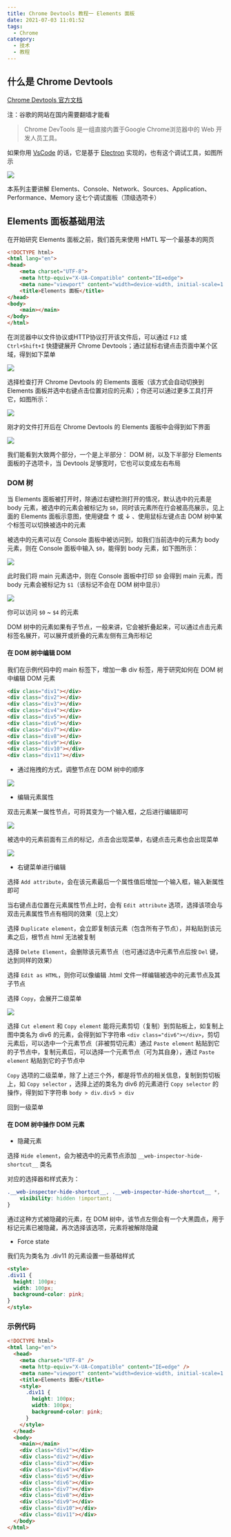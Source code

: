 ```yaml
---
title: Chrome Devtools 教程一 Elements 面板
date: 2021-07-03 11:01:52
tags:
  - Chrome
category:
  - 技术
  - 教程
---
```


## 什么是 Chrome Devtools

[Chrome Devtools 官方文档](https://developer.chrome.com/docs/devtools/overview/)

注：谷歌的网站在国内需要翻墙才能看

> Chrome DevTools 是一组直接内置于Google Chrome浏览器中的 Web 开发人员工具。

如果你用 [VsCode](https://code.visualstudio.com/) 的话，它是基于 [Electron](https://www.electronjs.org/apps) 实现的，也有这个调试工具，如图所示

![](vscode-chrome-devtools-example.jpg)

本系列主要讲解 Elements、Console、Network、Sources、Application、Performance、Memory 这七个调试面板（顶级选项卡）
<!-- more -->

## Elements 面板基础用法

在开始研究 Elements 面板之前，我们首先来使用 HMTL 写一个最基本的网页

```html
<!DOCTYPE html>
<html lang="en">
<head>
    <meta charset="UTF-8">
    <meta http-equiv="X-UA-Compatible" content="IE=edge">
    <meta name="viewport" content="width=device-width, initial-scale=1.0">
    <title>Elements 面板</title>
</head>
<body>
    <main></main>
</body>
</html>
```

在浏览器中以文件协议或HTTP协议打开该文件后，可以通过 `F12` 或 `Ctrl+Shift+I` 快捷键展开 Chrome Devtools；通过鼠标右键点击页面中某个区域，得到如下菜单

![](menu-check.jpg)

选择检查打开 Chrome Devtools 的 Elements 面板（该方式会自动切换到 Elements 面板并选中右键点击位置对应的元素）；你还可以通过更多工具打开它，如图所示：

![](more-tools-menu.jpg)

刚才的文件打开后在 Chrome Devtools 的 Elements 面板中会得到如下界面

![](elements-simple-example.jpg)

我们能看到大致两个部分，一个是上半部分： DOM 树，以及下半部分 Elements 面板的子选项卡，当 Devtools 足够宽时，它也可以变成左右布局

### DOM 树

当 Elements 面板被打开时，除通过右键检测打开的情况，默认选中的元素是 body 元素，被选中的元素会被标记为 `$0`，同时该元素所在行会被高亮展示，见上面的 Elements 面板示意图，使用键盘 ↑ 或 ↓ 、使用鼠标左键点击 DOM 树中某个标签可以切换被选中的元素

被选中的元素可以在 Console 面板中被访问到，如我们当前选中的元素为 body 元素，则在 Console 面板中输入 `$0`，能得到 body 元素，如下图所示：

![](print-$0-example.jpg)

此时我们将 main 元素选中，则在 Console 面板中打印 `$0` 会得到 main 元素，而 body 元素会被标记为 `$1`（该标记不会在 DOM 树中显示）

![](print-$1-example.jpg)

你可以访问 `$0` ~ `$4` 的元素

DOM 树中的元素如果有子节点，一般来讲，它会被折叠起来，可以通过点击元素标签名展开，可以展开或折叠的元素左侧有三角形标记

#### 在 DOM 树中编辑 DOM

我们在示例代码中的 main 标签下，增加一串 div 标签，用于研究如何在 DOM 树中编辑 DOM 元素

```html
<div class="div1"></div>
<div class="div2"></div>
<div class="div3"></div>
<div class="div4"></div>
<div class="div5"></div>
<div class="div6"></div>
<div class="div7"></div>
<div class="div8"></div>
<div class="div9"></div>
<div class="div10"></div>
<div class="div11"></div>
```

+ 通过拖拽的方式，调整节点在 DOM 树中的顺序

![](dom-transform.jpg)

+ 编辑元素属性

双击元素某一属性节点，可将其变为一个输入框，之后进行编辑即可

![](double-click-attr-and-edit.jpg)

被选中的元素前面有三点的标记，点击会出现菜单，右键点击元素也会出现菜单

![](element-menu.jpg)

+ 右键菜单进行编辑

选择 `Add attribute`，会在该元素最后一个属性值后增加一个输入框，输入新属性即可

当右键点击位置在元素属性节点上时，会有 `Edit attribute` 选项，选择该项会与双击元素属性节点有相同的效果（见上文）

选择 `Duplicate element`，会立即复制该元素（包含所有子节点），并粘贴到该元素之后，根节点 html 无法被复制

选择 `Delete Element`，会删除该元素节点（也可通过选中元素节点后按 `Del` 键，达到同样的效果）

选择 `Edit as HTML`，则你可以像编辑 .html 文件一样编辑被选中的元素节点及其子节点

选择 `Copy`，会展开二级菜单

![](menu-copy-second.jpg)

选择 `Cut element` 和 `Copy element` 能将元素剪切（复制）到剪贴板上，如复制上图中类名为 div6 的元素，会得到如下字符串 `<div class="div6"></div>`，剪切元素后，可以选中一个元素节点（非被剪切元素）通过 `Paste element` 粘贴到它的子节点中，复制元素后，可以选择一个元素节点（可为其自身），通过 `Paste element` 粘贴到它的子节点中

`Copy` 选项的二级菜单，除了上述三个外，都是将节点的相关信息，复制到剪切板上，如 `Copy selector` ，选择上述的类名为 div6 的元素进行 `Copy selector` 的操作，得到如下字符串 `body > div.div5 > div`

回到一级菜单


#### 在 DOM 树中操作 DOM 元素

+ 隐藏元素

选择 `Hide element`，会为被选中的元素节点添加 `__web-inspector-hide-shortcut__` 类名

对应的选择器和样式表为：

```css
.__web-inspector-hide-shortcut__, .__web-inspector-hide-shortcut__ *, .__web-inspector-hidebefore-shortcut__::before, .__web-inspector-hideafter-shortcut__::after {
    visibility: hidden !important;
}
```

通过这种方式被隐藏的元素，在 DOM 树中，该节点左侧会有一个大黑圆点，用于标记元素已被隐藏，再次选择该选项，元素将被解除隐藏

+ Force state

我们先为类名为 .div11 的元素设置一些基础样式

```html
<style>
.div11 {
  height: 100px;
  width: 100px;
  background-color: pink;
}
</style>
```


### 示例代码

```html
<!DOCTYPE html>
<html lang="en">
  <head>
    <meta charset="UTF-8" />
    <meta http-equiv="X-UA-Compatible" content="IE=edge" />
    <meta name="viewport" content="width=device-width, initial-scale=1.0" />
    <title>Elements 面板</title>
    <style>
      .div11 {
        height: 100px;
        width: 100px;
        background-color: pink;
      }
    </style>
  </head>
  <body>
    <main></main>
    <div class="div1"></div>
    <div class="div2"></div>
    <div class="div3"></div>
    <div class="div4"></div>
    <div class="div5"></div>
    <div class="div6"></div>
    <div class="div7"></div>
    <div class="div8"></div>
    <div class="div9"></div>
    <div class="div10"></div>
    <div class="div11"></div>
  </body>
</html>
```